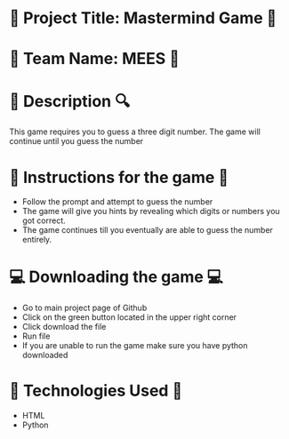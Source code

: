 # :page_with_curl: Project Title: Mastermind Game :page_with_curl: 
  

<!-- Team -->
# :blue_heart: Team Name: MEES :blue_heart:
  

<!--Description -->
# :mag_right: Description :mag:

This game requires you to guess a three digit number. The game will continue until you guess the number

<!--Instructions for the game-->
# :bookmark_tabs: Instructions for the game :bookmark_tabs:

- Follow the prompt and attempt to guess the number
- The game will give you hints by revealing which digits or numbers you got correct.
- The game continues till you eventually are able to guess the number entirely.



<!--Downloading -->
# :computer: Downloading the game :computer: 
- Go to main project page of Github 
- Click on the green button located in the upper right corner
- Click download the file
- Run file 
- If you are unable to run the game make sure you have python downloaded

# :space_invader: Technologies Used :space_invader:
- HTML
- Python


